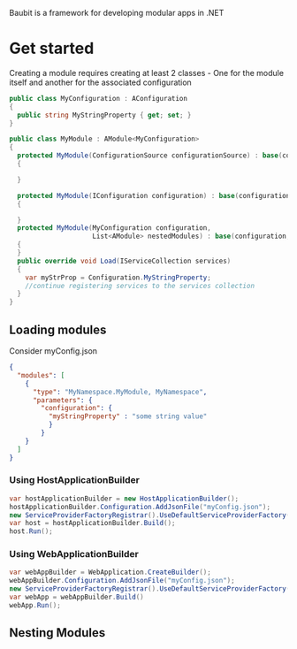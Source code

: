 Baubit is a framework for developing modular apps in .NET

# Get started

Creating a module requires creating at least 2 classes - One for the module itself and another for the associated configuration

```csharp
public class MyConfiguration : AConfiguration
{
  public string MyStringProperty { get; set; }
}

public class MyModule : AModule<MyConfiguration>
{
  protected MyModule(ConfigurationSource configurationSource) : base(configurationSource)
  {

  }

  protected MyModule(IConfiguration configuration) : base(configuration)
  {

  }
  protected MyModule(MyConfiguration configuration,
                     List<AModule> nestedModules) : base(configuration, nestedModules)
  {
  }
  public override void Load(IServiceCollection services)
  {
    var myStrProp = Configuration.MyStringProperty;
    //continue registering services to the services collection
  }
}
```
## Loading modules

Consider myConfig.json

```json
{
  "modules": [
    {
      "type": "MyNamespace.MyModule, MyNamespace",
      "parameters": {
        "configuration": {
          "myStringProperty" : "some string value"
          }
        }
    }
  ]
}
```

### Using HostApplicationBuilder

```csharp
var hostApplicationBuilder = new HostApplicationBuilder();
hostApplicationBuilder.Configuration.AddJsonFile("myConfig.json");
new ServiceProviderFactoryRegistrar().UseDefaultServiceProviderFactory(hostApplicationBuilder);
var host = hostApplicationBuilder.Build();
host.Run();
```

### Using WebApplicationBuilder

```csharp
var webAppBuilder = WebApplication.CreateBuilder();
webAppBuilder.Configuration.AddJsonFile("myConfig.json");
new ServiceProviderFactoryRegistrar().UseDefaultServiceProviderFactory(webAppBuilder.Host);
var webApp = webAppBuilder.Build()
webApp.Run();
```

## Nesting Modules
